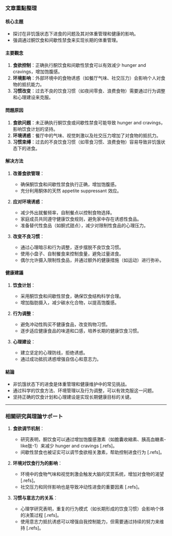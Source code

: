 ### 文章重點整理

#### 核心主題
- 探讨在非饥饿状态下进食的问题及其对体重管理和健康的影响。
- 强调通过酮饮食和间歇性禁食来实现长期的体重管理。

#### 主要觀念
1. **食欲控制**：正确执行酮饮食和间歇性禁食可以有效减少 hunger and cravings，增加饱腹感。
2. **环境影响**：外部环境中的食物诱惑（如餐厅气味、社交压力）会影响个人对食物的抵抗能力。
3. **习惯改变**：过去不良的饮食习惯（如夜间零食、浪费食物）需要通过行为调整和心理建设来克服。

#### 問題原因
1. **食欲问题**：未正确执行酮饮食或间歇性禁食可能导致 hunger and cravings，影响饮食计划的坚持。
2. **环境诱惑**：餐厅中的气味、视觉刺激以及社交压力增加了对食物的抵抗力。
3. **习惯束缚**：过去的不良饮食习惯（如零食习惯、浪费食物）容易导致非饥饿状态下的进食。

#### 解决方法
1. **改善食欲管理**：
   - 确保酮饮食和间歇性禁食执行正确，增加饱腹感。
   - 充分利用酮体的天然 appetite suppressant 效应。
   
2. **应对环境诱惑**：
   - 减少外出就餐频率，自制餐点以控制食物选择。
   - 家庭成员共同遵守健康饮食规则，避免家中存在诱惑性食品。
   - 准备替代性食品（如酮式甜点），减少对限制性食品的心理压力。

3. **改变不良习惯**：
   - 通过心理暗示和行为调整，逐步摆脱不良饮食习惯。
   - 使用小盘子、自制餐食来控制食量，避免过量进食。
   - 偶尔允许摄入限制性食品，并通过额外的健康措施（如运动）进行弥补。

#### 健康建議
1. **饮食计划**：
   - 采用酮饮食和间歇性禁食，确保饮食结构科学合理。
   - 增加脂肪摄入，减少碳水化合物，以提高饱腹感。

2. **行为调整**：
   - 避免冲动性购买不健康食品，改变购物习惯。
   - 逐步适应健康食品的味道和口感，培养长期的健康饮食习惯。

3. **心理建设**：
   - 建立坚定的心理防线，拒绝诱惑。
   - 通过成功抵抗诱惑增强自信心和意志力。

#### 結論
- 非饥饿状态下的进食是体重管理和健康维护中的常见挑战。
- 通过科学的饮食方法、环境管理以及行为调整，可以有效克服这一问题。
- 坚持正确的饮食计划和心理建设是实现长期健康目标的关键。

---

### 相關研究與理論サポート

1. **食欲调节机制**：
   - 研究表明，酮饮食可以通过增加饱腹感激素（如膽囊收縮素、胰高血糖素-like肽-1）来减少 hunger and cravings [.refs]。
   - 间歇性禁食也被证实可以调节食欲相关激素，帮助控制进食行为 [.refs]。

2. **环境对饮食行为的影响**：
   - 环境中的食物气味和视觉刺激会触发大脑的奖赏系统，增加对食物的渴望 [.refs]。
   - 社交压力和同伴影响也是导致冲动性进食的重要因素 [.refs]。

3. **习惯与意志力的关系**：
   - 心理学研究表明，重复的行为模式（如长期形成的饮食习惯）会影响个体的决策过程 [.refs]。
   - 使用意志力抵抗诱惑可以增强自我控制能力，但需要通过持续的努力来维持 [.refs]。